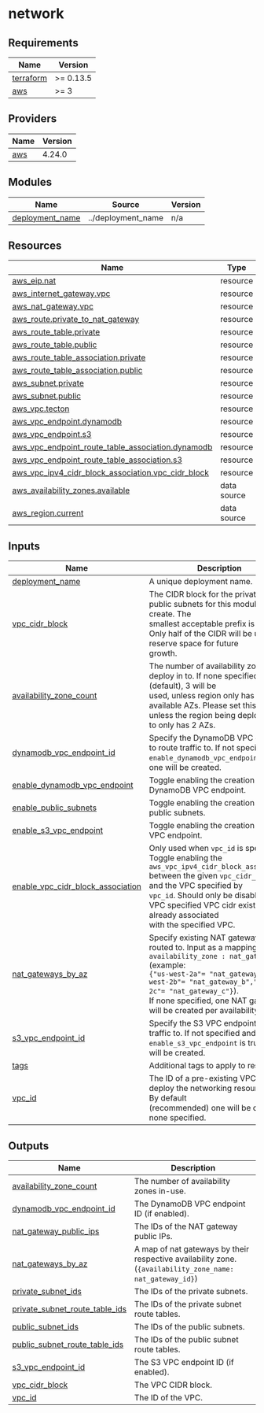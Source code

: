 # network

<!-- BEGINNING OF PRE-COMMIT-TERRAFORM DOCS HOOK -->
## Requirements

| Name | Version |
|------|---------|
| <a name="requirement_terraform"></a> [terraform](#requirement\_terraform) | >= 0.13.5 |
| <a name="requirement_aws"></a> [aws](#requirement\_aws) | >= 3 |

## Providers

| Name | Version |
|------|---------|
| <a name="provider_aws"></a> [aws](#provider\_aws) | 4.24.0 |

## Modules

| Name | Source | Version |
|------|--------|---------|
| <a name="module_deployment_name"></a> [deployment\_name](#module\_deployment\_name) | ../deployment_name | n/a |

## Resources

| Name | Type |
|------|------|
| [aws_eip.nat](https://registry.terraform.io/providers/hashicorp/aws/latest/docs/resources/eip) | resource |
| [aws_internet_gateway.vpc](https://registry.terraform.io/providers/hashicorp/aws/latest/docs/resources/internet_gateway) | resource |
| [aws_nat_gateway.vpc](https://registry.terraform.io/providers/hashicorp/aws/latest/docs/resources/nat_gateway) | resource |
| [aws_route.private_to_nat_gateway](https://registry.terraform.io/providers/hashicorp/aws/latest/docs/resources/route) | resource |
| [aws_route_table.private](https://registry.terraform.io/providers/hashicorp/aws/latest/docs/resources/route_table) | resource |
| [aws_route_table.public](https://registry.terraform.io/providers/hashicorp/aws/latest/docs/resources/route_table) | resource |
| [aws_route_table_association.private](https://registry.terraform.io/providers/hashicorp/aws/latest/docs/resources/route_table_association) | resource |
| [aws_route_table_association.public](https://registry.terraform.io/providers/hashicorp/aws/latest/docs/resources/route_table_association) | resource |
| [aws_subnet.private](https://registry.terraform.io/providers/hashicorp/aws/latest/docs/resources/subnet) | resource |
| [aws_subnet.public](https://registry.terraform.io/providers/hashicorp/aws/latest/docs/resources/subnet) | resource |
| [aws_vpc.tecton](https://registry.terraform.io/providers/hashicorp/aws/latest/docs/resources/vpc) | resource |
| [aws_vpc_endpoint.dynamodb](https://registry.terraform.io/providers/hashicorp/aws/latest/docs/resources/vpc_endpoint) | resource |
| [aws_vpc_endpoint.s3](https://registry.terraform.io/providers/hashicorp/aws/latest/docs/resources/vpc_endpoint) | resource |
| [aws_vpc_endpoint_route_table_association.dynamodb](https://registry.terraform.io/providers/hashicorp/aws/latest/docs/resources/vpc_endpoint_route_table_association) | resource |
| [aws_vpc_endpoint_route_table_association.s3](https://registry.terraform.io/providers/hashicorp/aws/latest/docs/resources/vpc_endpoint_route_table_association) | resource |
| [aws_vpc_ipv4_cidr_block_association.vpc_cidr_block](https://registry.terraform.io/providers/hashicorp/aws/latest/docs/resources/vpc_ipv4_cidr_block_association) | resource |
| [aws_availability_zones.available](https://registry.terraform.io/providers/hashicorp/aws/latest/docs/data-sources/availability_zones) | data source |
| [aws_region.current](https://registry.terraform.io/providers/hashicorp/aws/latest/docs/data-sources/region) | data source |

## Inputs

| Name | Description | Type | Default | Required |
|------|-------------|------|---------|:--------:|
| <a name="input_deployment_name"></a> [deployment\_name](#input\_deployment\_name) | A unique deployment name. | `string` | n/a | yes |
| <a name="input_vpc_cidr_block"></a> [vpc\_cidr\_block](#input\_vpc\_cidr\_block) | The CIDR block for the private and public subnets for this module to create. The<br>smallest acceptable prefix is /18. Only half of the CIDR will be used to reserve space for future<br>growth. | `string` | n/a | yes |
| <a name="input_availability_zone_count"></a> [availability\_zone\_count](#input\_availability\_zone\_count) | The number of availability zones to deploy in to. If none specified (default), 3 will be<br>used, unless region only has 2 available AZs. Please set this to 3 unless the region being deployed<br>to only has 2 AZs. | `number` | `0` | no |
| <a name="input_dynamodb_vpc_endpoint_id"></a> [dynamodb\_vpc\_endpoint\_id](#input\_dynamodb\_vpc\_endpoint\_id) | Specify the DynamoDB VPC endpoint to route traffic to. If not specified and<br>`enable_dynamodb_vpc_endpoint` is true one will be created. | `string` | `null` | no |
| <a name="input_enable_dynamodb_vpc_endpoint"></a> [enable\_dynamodb\_vpc\_endpoint](#input\_enable\_dynamodb\_vpc\_endpoint) | Toggle enabling the creation of the DynamoDB VPC endpoint. | `bool` | `true` | no |
| <a name="input_enable_public_subnets"></a> [enable\_public\_subnets](#input\_enable\_public\_subnets) | Toggle enabling the creation of the public subnets. | `bool` | `true` | no |
| <a name="input_enable_s3_vpc_endpoint"></a> [enable\_s3\_vpc\_endpoint](#input\_enable\_s3\_vpc\_endpoint) | Toggle enabling the creation of the s3 VPC endpoint. | `bool` | `true` | no |
| <a name="input_enable_vpc_cidr_block_association"></a> [enable\_vpc\_cidr\_block\_association](#input\_enable\_vpc\_cidr\_block\_association) | Only used when `vpc_id` is specified. Toggle enabling the<br>`aws_vpc_ipv4_cidr_block_association` between the given `vpc_cidr_block` and the VPC specified by<br>`vpc_id`. Should only be disabled if the VPC specified VPC cidr exists and is already associated<br>with the specified VPC. | `bool` | `true` | no |
| <a name="input_nat_gateways_by_az"></a> [nat\_gateways\_by\_az](#input\_nat\_gateways\_by\_az) | Specify existing NAT gateways to be routed to. Input as a mapping of<br>`availability_zone : nat_gateway_id` (example:<br>`{"us-west-2a"= "nat_gateway_a","us-west-2b"= "nat_gateway_b","us-west-2c"= "nat_gateway_c"}`).<br>If none specified, one NAT gateway will be created per availability zone." | `map(string)` | `null` | no |
| <a name="input_s3_vpc_endpoint_id"></a> [s3\_vpc\_endpoint\_id](#input\_s3\_vpc\_endpoint\_id) | Specify the S3 VPC endpoint to route traffic to. If not specified and<br>`enable_s3_vpc_endpoint` is true one will be created. | `string` | `null` | no |
| <a name="input_tags"></a> [tags](#input\_tags) | Additional tags to apply to resources. | `map(string)` | `{}` | no |
| <a name="input_vpc_id"></a> [vpc\_id](#input\_vpc\_id) | The ID of a pre-existing VPC to deploy the networking resources to. By default<br>(recommended) one will be created if none specified. | `string` | `null` | no |

## Outputs

| Name | Description |
|------|-------------|
| <a name="output_availability_zone_count"></a> [availability\_zone\_count](#output\_availability\_zone\_count) | The number of availability zones in-use. |
| <a name="output_dynamodb_vpc_endpoint_id"></a> [dynamodb\_vpc\_endpoint\_id](#output\_dynamodb\_vpc\_endpoint\_id) | The DynamoDB VPC endpoint ID (if enabled). |
| <a name="output_nat_gateway_public_ips"></a> [nat\_gateway\_public\_ips](#output\_nat\_gateway\_public\_ips) | The IDs of the NAT gateway public IPs. |
| <a name="output_nat_gateways_by_az"></a> [nat\_gateways\_by\_az](#output\_nat\_gateways\_by\_az) | A map of nat gateways by their respective availability zone. (`{availability_zone_name: nat_gateway_id}`) |
| <a name="output_private_subnet_ids"></a> [private\_subnet\_ids](#output\_private\_subnet\_ids) | The IDs of the private subnets. |
| <a name="output_private_subnet_route_table_ids"></a> [private\_subnet\_route\_table\_ids](#output\_private\_subnet\_route\_table\_ids) | The IDs of the private subnet route tables. |
| <a name="output_public_subnet_ids"></a> [public\_subnet\_ids](#output\_public\_subnet\_ids) | The IDs of the public subnets. |
| <a name="output_public_subnet_route_table_ids"></a> [public\_subnet\_route\_table\_ids](#output\_public\_subnet\_route\_table\_ids) | The IDs of the public subnet route tables. |
| <a name="output_s3_vpc_endpoint_id"></a> [s3\_vpc\_endpoint\_id](#output\_s3\_vpc\_endpoint\_id) | The S3 VPC endpoint ID (if enabled). |
| <a name="output_vpc_cidr_block"></a> [vpc\_cidr\_block](#output\_vpc\_cidr\_block) | The VPC CIDR block. |
| <a name="output_vpc_id"></a> [vpc\_id](#output\_vpc\_id) | The ID of the VPC. |
<!-- END OF PRE-COMMIT-TERRAFORM DOCS HOOK -->
